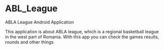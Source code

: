 # ABL_League
ABLA League Android Application

This application is about ABLA league, which is a regional basketball league in the west part of Romania. 
With this app you can check the games results, rounds and other things
